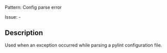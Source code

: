 Pattern: Config parse error

Issue: -

## Description

Used when an exception occurred while parsing a pylint configuration file.
